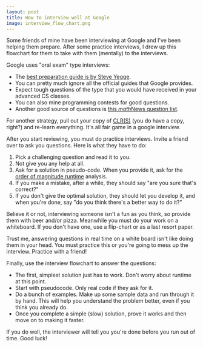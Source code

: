 ```yaml
---
layout: post
title: How to interview well at Google
image: interview_flow_chart.png
---
```

<p>Some friends of mine have been interviewing at Google and I've been helping them prepare. After some practice interviews, I drew up this flowchart for them to take with them (mentally) to the interviews.</p><p>Google uses "oral exam" type interviews:</p><ul><li> The <a href="http://steve-yegge.blogspot.com/2008/03/get-that-job-at-google.html">best preparation guide is by Steve Yegge</a>.</li><li>You can pretty much ignore all the official guides that Google provides.</li><li>Expect tough questions of the type that you would have received in your advanced CS classes.</li><li>You can also mine programming contests for good questions.</li><li>Another good source of questions is <a href="http://www.mathnews.uwaterloo.ca/Issues/mn10704/googlequestions.php">this <em>math</em>News question list</a>.</li></ul><p>For another strategy, pull out your copy of <a href="http://en.wikipedia.org/wiki/Introduction_to_Algorithms">CLR(S)</a> (you do have a copy, right?) and re-learn everything. It's all fair game in a google interview.</p><p>After you start reviewing, you must do practice interviews. Invite a friend over to ask you questions. Here is what they have to do:</p><ol><li>Pick a challenging question and read it to you.</li><li>Not give you any help at all. </li><li>Ask for a solution in pseudo-code. When you provide it, ask for the <a href="http://en.wikipedia.org/wiki/Big_O_notation">order of magnitude runtime</a> analysis.</li><li>If you make a mistake, after a while, they should say "are you sure that's correct?"</li><li>If you don't give the optimal solution, they should let you develop it, and when you're done, say "do you think there's a better way to do it?"</li></ol><p>Believe it or not, interviewing someone isn't a fun as you think, so provide them with beer and/or pizza. Meanwhile you must do your work on a whiteboard. If you don't have one, use a flip-chart or as a last resort paper.</p><p>Trust me, answering questions in real time on a white board isn't like doing them in your head. You must practice this or you're going to mess up the interview. Practice with a friend!</p><p>Finally, use the interview flowchart to answer the questions:</p><ul><li>The first, simplest solution just has to work. Don't worry about runtime at this point.</li><li>Start with pseudocode. Only real code if they ask for it.</li><li>Do a bunch of examples. Make up some sample data and run through it by hand. This will help you understand the problem better, even if you think you already do.</li><li>Once you complete a simple (slow) solution, prove it works and then move on to making it faster.</li></ul><p>If you do well, the interviewer will tell you you're done before you run out of time. Good luck!</p>
